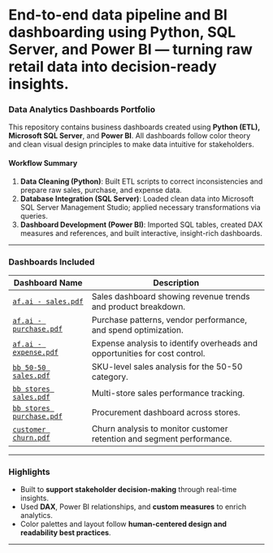 # End-to-end data pipeline and BI dashboarding using Python, SQL Server, and Power BI — turning raw retail data into decision-ready insights.


###  Data Analytics Dashboards Portfolio

This repository contains business dashboards created using **Python (ETL), Microsoft SQL Server**, and **Power BI**. All dashboards follow color theory and clean visual design principles to make data intuitive for stakeholders.

####  Workflow Summary

1. **Data Cleaning (Python)**: Built ETL scripts to correct inconsistencies and prepare raw sales, purchase, and expense data.
2. **Database Integration (SQL Server)**: Loaded clean data into Microsoft SQL Server Management Studio; applied necessary transformations via queries.
3. **Dashboard Development (Power BI)**: Imported SQL tables, created DAX measures and references, and built interactive, insight-rich dashboards.

---

###  Dashboards Included

| Dashboard Name                                           | Description                                                                |
| -------------------------------------------------------- | -------------------------------------------------------------------------- |
| [`af.ai - sales.pdf`](./af.ai%20-%20sales.pdf)           | Sales dashboard showing revenue trends and product breakdown.              |
| [`af.ai - purchase.pdf`](./af.ai%20-%20purchase.pdf)     | Purchase patterns, vendor performance, and spend optimization.             |
| [`af.ai - expense.pdf`](./af.ai%20-%20expense.pdf)       | Expense analysis to identify overheads and opportunities for cost control. |
| [`bb 50-50 sales.pdf`](./bb%2050-50%20sales.pdf)         | SKU-level sales analysis for the 50-50 category.                           |
| [`bb stores sales.pdf`](./bb%20stores%20sales.pdf)       | Multi-store sales performance tracking.                                    |
| [`bb stores purchase.pdf`](./bb%20stores%20purchase.pdf) | Procurement dashboard across stores.                                       |
| [`customer churn.pdf`](./customer%20churn.pdf)           | Churn analysis to monitor customer retention and segment performance.      |

---

###  Highlights

* Built to **support stakeholder decision-making** through real-time insights.
* Used **DAX**, Power BI relationships, and **custom measures** to enrich analytics.
* Color palettes and layout follow **human-centered design and readability best practices**.

---

